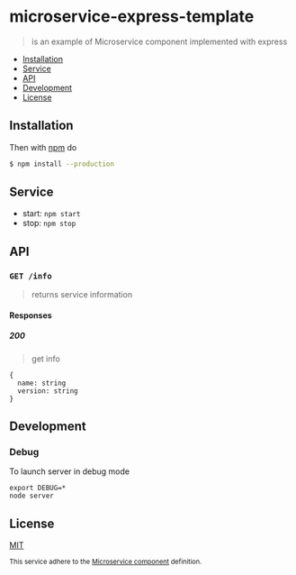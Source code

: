 # microservice-express-template

> is an example of Microservice component implemented with express

* [Installation](#installation)
* [Service](#service)
* [API](#api)
* [Development](#development)
* [License](#license)

## Installation

Then with [npm][npm] do

```bash
$ npm install --production
```

## Service

* start: `npm start`
* stop: `npm stop`

## API

### `GET /info`

> returns service information

#### Responses

##### 200

> get info

```
{
  name: string
  version: string
}
```

## Development

### Debug

To launch server in debug mode

```
export DEBUG=*
node server
```

## License

[MIT](http://g14n.info/mit-license/)

<sub>This service adhere to the [Microservice component][microservice_component] definition.</sub>

[npm]: https://npmjs.com
[microservice_component]: https://gist.github.com/fibo/6c4c15eeb4016309d7378d579ff143d6
